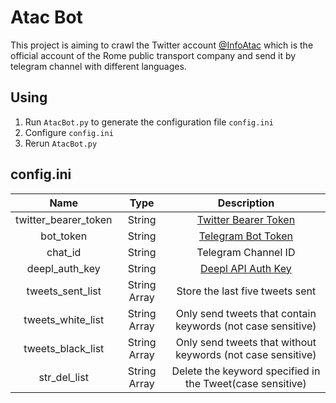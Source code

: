 # Atac Bot
This project is aiming to crawl the Twitter account [@InfoAtac](https://twitter.com/InfoAtac) which is the official account of the Rome public transport company and send it by telegram channel with different languages.



## Using

1. Run `AtacBot.py` to generate the configuration file `config.ini`
2. Configure `config.ini`
3. Rerun `AtacBot.py`



## config.ini

|         Name         |     Type     |                         Description                          |
| :------------------: | :----------: | :----------------------------------------------------------: |
| twitter_bearer_token |    String    | [Twitter Bearer Token](https://developer.twitter.com/en/docs/authentication/oauth-2-0/bearer-tokens) |
|      bot_token       |    String    |     [Telegram Bot Token](https://core.telegram.org/bots)     |
|       chat_id        |    String    |                     Telegram Channel ID                      |
|    deepl_auth_key    |    String    | [Deepl API Auth Key](https://www.deepl.com/docs-api/accessing-the-api/) |
|   tweets_sent_list   | String Array |               Store the last five tweets sent                |
|  tweets_white_list   | String Array | Only send tweets that contain keywords (not case sensitive)  |
|  tweets_black_list   | String Array | Only send tweets that without keywords (not case sensitive)  |
|     str_del_list     | String Array |  Delete the keyword specified in the Tweet(case sensitive)   |

